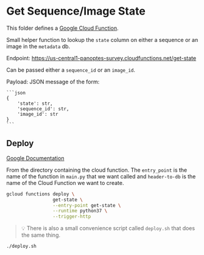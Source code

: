 Get Sequence/Image State
========================

This folder defines a [Google Cloud Function](https://cloud.google.com/functions/).

Small helper function to lookup the `state` column on either a sequence or an
image in the `metadata` db.

Endpoint: https://us-central1-panoptes-survey.cloudfunctions.net/get-state

Can be passed either a `sequence_id` or an `image_id`.

Payload: JSON message of the form:

	```json
	{
		'state': str,
        'sequence_id': str,
        'image_id': str
	}
	```

Deploy
------

[Google Documentation](https://cloud.google.com/functions/docs/deploying/filesystem)

From the directory containing the cloud function. The `entry_point` is the
name of the function in `main.py` that we want called and `header-to-db`
is the name of the Cloud Function we want to create.

```bash
gcloud functions deploy \
                 get-state \
                 --entry-point get-state \
                 --runtime python37 \
                 --trigger-http
```

> :bulb: There is also a small convenience script called `deploy.sh` that
does the same thing.
```bash
./deploy.sh
```

